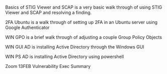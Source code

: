 Basics of STIG Viewer and SCAP is a very basic walk through of using STIG Viewer and SCAP and resolving a finding. 

2FA Ubuntu is a walk through of setting up 2FA in an Ubuntu server using Google Authenticator

WIN GPO is a brief walk through of adjusting a couple Group Policy Objects

WIN GUI AD is installing Active Directory through the Windows GUI

WIN PS AD is installing Active Directory using powershell

Zoom 13FEB Vulnerability Exec Summary
